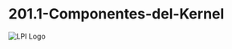 # 201.1-Componentes-del-Kernel
![LPI Logo](../../../wallpaper/et_linux.png "Buscando al hombre nuevo")

